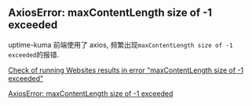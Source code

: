 ## AxiosError: maxContentLength size of -1 exceeded

uptime-kuma 前端使用了 axios, 频繁出现`maxContentLength size of -1 exceeded`的报错.

[Check of running Websites results in error "maxContentLength size of -1 exceeded"](https://github.com/louislam/uptime-kuma/issues/2253)

[AxiosError: maxContentLength size of -1 exceeded](https://github.com/axios/axios/issues/4806)

